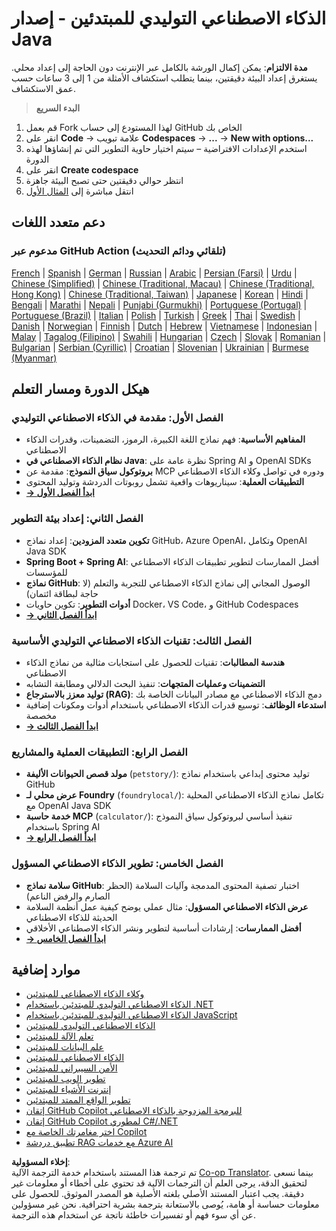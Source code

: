 <!--
CO_OP_TRANSLATOR_METADATA:
{
  "original_hash": "63b6426b88f6f56398ca3f1fbfc30889",
  "translation_date": "2025-07-29T08:05:54+00:00",
  "source_file": "README.md",
  "language_code": "ar"
}
-->
# الذكاء الاصطناعي التوليدي للمبتدئين - إصدار Java

**مدة الالتزام**: يمكن إكمال الورشة بالكامل عبر الإنترنت دون الحاجة إلى إعداد محلي. يستغرق إعداد البيئة دقيقتين، بينما يتطلب استكشاف الأمثلة من 1 إلى 3 ساعات حسب عمق الاستكشاف.

> **البدء السريع**

1. قم بعمل Fork لهذا المستودع إلى حساب GitHub الخاص بك
2. انقر على **Code** → علامة تبويب **Codespaces** → **...** → **New with options...**
3. استخدم الإعدادات الافتراضية – سيتم اختيار حاوية التطوير التي تم إنشاؤها لهذه الدورة
4. انقر على **Create codespace**
5. انتظر حوالي دقيقتين حتى تصبح البيئة جاهزة
6. انتقل مباشرة إلى [المثال الأول](./02-SetupDevEnvironment/README.md#step-2-create-a-github-personal-access-token)

## دعم متعدد اللغات

### مدعوم عبر GitHub Action (تلقائي ودائم التحديث)

[French](../fr/README.md) | [Spanish](../es/README.md) | [German](../de/README.md) | [Russian](../ru/README.md) | [Arabic](./README.md) | [Persian (Farsi)](../fa/README.md) | [Urdu](../ur/README.md) | [Chinese (Simplified)](../zh/README.md) | [Chinese (Traditional, Macau)](../mo/README.md) | [Chinese (Traditional, Hong Kong)](../hk/README.md) | [Chinese (Traditional, Taiwan)](../tw/README.md) | [Japanese](../ja/README.md) | [Korean](../ko/README.md) | [Hindi](../hi/README.md) | [Bengali](../bn/README.md) | [Marathi](../mr/README.md) | [Nepali](../ne/README.md) | [Punjabi (Gurmukhi)](../pa/README.md) | [Portuguese (Portugal)](../pt/README.md) | [Portuguese (Brazil)](../br/README.md) | [Italian](../it/README.md) | [Polish](../pl/README.md) | [Turkish](../tr/README.md) | [Greek](../el/README.md) | [Thai](../th/README.md) | [Swedish](../sv/README.md) | [Danish](../da/README.md) | [Norwegian](../no/README.md) | [Finnish](../fi/README.md) | [Dutch](../nl/README.md) | [Hebrew](../he/README.md) | [Vietnamese](../vi/README.md) | [Indonesian](../id/README.md) | [Malay](../ms/README.md) | [Tagalog (Filipino)](../tl/README.md) | [Swahili](../sw/README.md) | [Hungarian](../hu/README.md) | [Czech](../cs/README.md) | [Slovak](../sk/README.md) | [Romanian](../ro/README.md) | [Bulgarian](../bg/README.md) | [Serbian (Cyrillic)](../sr/README.md) | [Croatian](../hr/README.md) | [Slovenian](../sl/README.md) | [Ukrainian](../uk/README.md) | [Burmese (Myanmar)](../my/README.md)

## هيكل الدورة ومسار التعلم

### **الفصل الأول: مقدمة في الذكاء الاصطناعي التوليدي**
- **المفاهيم الأساسية**: فهم نماذج اللغة الكبيرة، الرموز، التضمينات، وقدرات الذكاء الاصطناعي
- **نظام الذكاء الاصطناعي في Java**: نظرة عامة على Spring AI و OpenAI SDKs
- **بروتوكول سياق النموذج**: مقدمة عن MCP ودوره في تواصل وكلاء الذكاء الاصطناعي
- **التطبيقات العملية**: سيناريوهات واقعية تشمل روبوتات الدردشة وتوليد المحتوى
- **[→ ابدأ الفصل الأول](./01-IntroToGenAI/README.md)**

### **الفصل الثاني: إعداد بيئة التطوير**
- **تكوين متعدد المزودين**: إعداد نماذج GitHub، Azure OpenAI، وتكامل OpenAI Java SDK
- **Spring Boot + Spring AI**: أفضل الممارسات لتطوير تطبيقات الذكاء الاصطناعي للمؤسسات
- **نماذج GitHub**: الوصول المجاني إلى نماذج الذكاء الاصطناعي للتجربة والتعلم (لا حاجة لبطاقة ائتمان)
- **أدوات التطوير**: تكوين حاويات Docker، VS Code، و GitHub Codespaces
- **[→ ابدأ الفصل الثاني](./02-SetupDevEnvironment/README.md)**

### **الفصل الثالث: تقنيات الذكاء الاصطناعي التوليدي الأساسية**
- **هندسة المطالبات**: تقنيات للحصول على استجابات مثالية من نماذج الذكاء الاصطناعي
- **التضمينات وعمليات المتجهات**: تنفيذ البحث الدلالي ومطابقة التشابه
- **توليد معزز بالاسترجاع (RAG)**: دمج الذكاء الاصطناعي مع مصادر البيانات الخاصة بك
- **استدعاء الوظائف**: توسيع قدرات الذكاء الاصطناعي باستخدام أدوات ومكونات إضافية مخصصة
- **[→ ابدأ الفصل الثالث](./03-CoreGenerativeAITechniques/README.md)**

### **الفصل الرابع: التطبيقات العملية والمشاريع**
- **مولد قصص الحيوانات الأليفة** (`petstory/`): توليد محتوى إبداعي باستخدام نماذج GitHub
- **عرض محلي لـ Foundry** (`foundrylocal/`): تكامل نماذج الذكاء الاصطناعي المحلية مع OpenAI Java SDK
- **خدمة حاسبة MCP** (`calculator/`): تنفيذ أساسي لبروتوكول سياق النموذج باستخدام Spring AI
- **[→ ابدأ الفصل الرابع](./04-PracticalSamples/README.md)**

### **الفصل الخامس: تطوير الذكاء الاصطناعي المسؤول**
- **سلامة نماذج GitHub**: اختبار تصفية المحتوى المدمجة وآليات السلامة (الحظر الصارم والرفض الناعم)
- **عرض الذكاء الاصطناعي المسؤول**: مثال عملي يوضح كيفية عمل أنظمة السلامة الحديثة للذكاء الاصطناعي
- **أفضل الممارسات**: إرشادات أساسية لتطوير ونشر الذكاء الاصطناعي الأخلاقي
- **[→ ابدأ الفصل الخامس](./05-ResponsibleGenAI/README.md)**

## موارد إضافية

- [وكلاء الذكاء الاصطناعي للمبتدئين](https://github.com/microsoft/ai-agents-for-beginners)
- [الذكاء الاصطناعي التوليدي للمبتدئين باستخدام .NET](https://github.com/microsoft/Generative-AI-for-beginners-dotnet)
- [الذكاء الاصطناعي التوليدي للمبتدئين باستخدام JavaScript](https://github.com/microsoft/generative-ai-with-javascript)
- [الذكاء الاصطناعي التوليدي للمبتدئين](https://github.com/microsoft/generative-ai-for-beginners)
- [تعلم الآلة للمبتدئين](https://aka.ms/ml-beginners)
- [علم البيانات للمبتدئين](https://aka.ms/datascience-beginners)
- [الذكاء الاصطناعي للمبتدئين](https://aka.ms/ai-beginners)
- [الأمن السيبراني للمبتدئين](https://github.com/microsoft/Security-101)
- [تطوير الويب للمبتدئين](https://aka.ms/webdev-beginners)
- [إنترنت الأشياء للمبتدئين](https://aka.ms/iot-beginners)
- [تطوير الواقع الممتد للمبتدئين](https://github.com/microsoft/xr-development-for-beginners)
- [إتقان GitHub Copilot للبرمجة المزدوجة بالذكاء الاصطناعي](https://aka.ms/GitHubCopilotAI)
- [إتقان GitHub Copilot لمطوري C#/.NET](https://github.com/microsoft/mastering-github-copilot-for-dotnet-csharp-developers)
- [اختر مغامرتك الخاصة مع Copilot](https://github.com/microsoft/CopilotAdventures)
- [تطبيق دردشة RAG مع خدمات Azure AI](https://github.com/Azure-Samples/azure-search-openai-demo-java)

**إخلاء المسؤولية**:  
تم ترجمة هذا المستند باستخدام خدمة الترجمة الآلية [Co-op Translator](https://github.com/Azure/co-op-translator). بينما نسعى لتحقيق الدقة، يرجى العلم أن الترجمات الآلية قد تحتوي على أخطاء أو معلومات غير دقيقة. يجب اعتبار المستند الأصلي بلغته الأصلية هو المصدر الموثوق. للحصول على معلومات حساسة أو هامة، يُوصى بالاستعانة بترجمة بشرية احترافية. نحن غير مسؤولين عن أي سوء فهم أو تفسيرات خاطئة ناتجة عن استخدام هذه الترجمة.